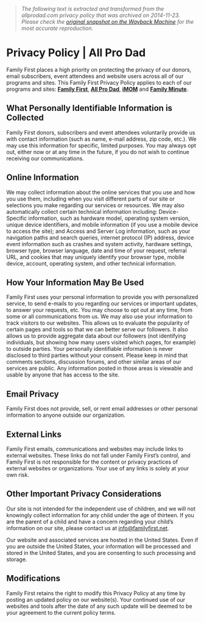 > *The following text is extracted and transformed from the allprodad.com privacy policy that was archived on 2014-11-23. Please check the [original snapshot on the Wayback Machine](https://web.archive.org/web/20141123163036id_/http%3A//www.allprodad.com/page/privacy-policy) for the most accurate reproduction.*

# Privacy Policy | All Pro Dad

Family First places a high priority on protecting the privacy of our donors, email subscribers, event attendees and website users across all of our programs and sites. This Family First Privacy Policy applies to each of our programs and sites: [**Family First**](http://www.familyfirst.net/ "Family First"), [**All Pro Dad**](http://www.allprodad.com/), [**iMOM**](http://www.imom.com/ "iMOM") and [**Family Minute**](http://www.familyminute.com/ "Family Minute with Mark Merrill").

## What Personally Identifiable Information is Collected

Family First donors, subscribers and event attendees voluntarily provide us with contact information (such as name, e-mail address, zip code, etc.). We may use this information for specific, limited purposes. You may always opt out, either now or at any time in the future, if you do not wish to continue receiving our communications.

## Online Information

We may collect information about the online services that you use and how you use them, including when you visit different parts of our site or selections you make regarding our services or resources. We may also automatically collect certain technical information including: Device-Specific information, such as hardware model, operating system version, unique device identifiers, and mobile information (if you use a mobile device to access the site); and Access and Server Log information, such as your navigation paths and search queries, internet protocol (IP) address, device event information such as crashes and system activity, hardware settings, browser type, browser language, date and time of your request, referral URL, and cookies that may uniquely identify your browser type, mobile device, account, operating system, and other technical information.

## How Your Information May Be Used

Family First uses your personal information to provide you with personalized service, to send e-mails to you regarding our services or important updates, to answer your requests, etc. You may choose to opt out at any time, from some or all communications from us. We may also use your information to track visitors to our websites. This allows us to evaluate the popularity of certain pages and tools so that we can better serve our followers. It also allows us to provide aggregate data about our followers (not identifying individuals, but showing how many users visited which pages, for example) to outside parties. Your personally identifiable information is never disclosed to third parties without your consent. Please keep in mind that comments sections, discussion forums, and other similar areas of our services are public. Any information posted in those areas is viewable and usable by anyone that has access to the site.

## Email Privacy

Family First does not provide, sell, or rent email addresses or other personal information to anyone outside our organization.

## External Links

Family First emails, communications and websites may include links to external websites. These links do not fall under Family First’s control, and Family First is not responsible for the content or privacy practices of external websites or organizations. Your use of any links is solely at your own risk.

## Other Important Privacy Considerations

Our site is not intended for the independent use of children, and we will not knowingly collect information for any child under the age of thirteen. If you are the parent of a child and have a concern regarding your child’s information on our site, please contact us at info@familyfirst.net.

Our website and associated services are hosted in the United States. Even if you are outside the United States, your information will be processed and stored in the United States, and you are consenting to such processing and storage.

## Modifications

Family First retains the right to modify this Privacy Policy at any time by posting an updated policy on our website(s). Your continued use of our websites and tools after the date of any such update will be deemed to be your agreement to the current policy terms.
